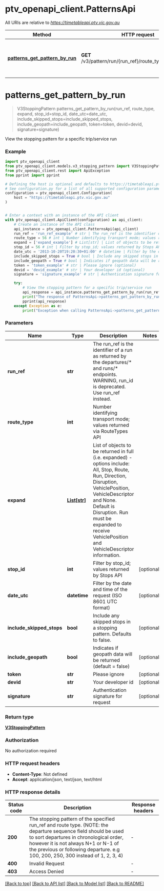 # ptv_openapi_client.PatternsApi

All URIs are relative to *https://timetableapi.ptv.vic.gov.au*

Method | HTTP request | Description
------------- | ------------- | -------------
[**patterns_get_pattern_by_run**](PatternsApi.md#patterns_get_pattern_by_run) | **GET** /v3/pattern/run/{run_ref}/route_type/{route_type} | View the stopping pattern for a specific trip/service run


# **patterns_get_pattern_by_run**
> V3StoppingPattern patterns_get_pattern_by_run(run_ref, route_type, expand, stop_id=stop_id, date_utc=date_utc, include_skipped_stops=include_skipped_stops, include_geopath=include_geopath, token=token, devid=devid, signature=signature)

View the stopping pattern for a specific trip/service run

### Example


```python
import ptv_openapi_client
from ptv_openapi_client.models.v3_stopping_pattern import V3StoppingPattern
from ptv_openapi_client.rest import ApiException
from pprint import pprint

# Defining the host is optional and defaults to https://timetableapi.ptv.vic.gov.au
# See configuration.py for a list of all supported configuration parameters.
configuration = ptv_openapi_client.Configuration(
    host = "https://timetableapi.ptv.vic.gov.au"
)


# Enter a context with an instance of the API client
with ptv_openapi_client.ApiClient(configuration) as api_client:
    # Create an instance of the API class
    api_instance = ptv_openapi_client.PatternsApi(api_client)
    run_ref = 'run_ref_example' # str | The run_ref is the identifier of a run as returned by the departures/* and runs/* endpoints. WARNING, run_id is deprecated. Use run_ref instead.
    route_type = 56 # int | Number identifying transport mode; values returned via RouteTypes API
    expand = ['expand_example'] # List[str] | List of objects to be returned in full (i.e. expanded) - options include: All, Stop, Route, Run, Direction, Disruption, VehiclePosition, VehicleDescriptor and None. Default is Disruption. Run must be expanded to receive VehiclePosition and VehicleDescriptor information.
    stop_id = 56 # int | Filter by stop_id; values returned by Stops API (optional)
    date_utc = '2013-10-20T19:20:30+01:00' # datetime | Filter by the date and time of the request (ISO 8601 UTC format) (optional)
    include_skipped_stops = True # bool | Include any skipped stops in a stopping pattern. Defaults to false. (optional)
    include_geopath = True # bool | Indicates if geopath data will be returned (default = false) (optional)
    token = 'token_example' # str | Please ignore (optional)
    devid = 'devid_example' # str | Your developer id (optional)
    signature = 'signature_example' # str | Authentication signature for request (optional)

    try:
        # View the stopping pattern for a specific trip/service run
        api_response = api_instance.patterns_get_pattern_by_run(run_ref, route_type, expand, stop_id=stop_id, date_utc=date_utc, include_skipped_stops=include_skipped_stops, include_geopath=include_geopath, token=token, devid=devid, signature=signature)
        print("The response of PatternsApi->patterns_get_pattern_by_run:\n")
        pprint(api_response)
    except Exception as e:
        print("Exception when calling PatternsApi->patterns_get_pattern_by_run: %s\n" % e)
```



### Parameters


Name | Type | Description  | Notes
------------- | ------------- | ------------- | -------------
 **run_ref** | **str**| The run_ref is the identifier of a run as returned by the departures/* and runs/* endpoints. WARNING, run_id is deprecated. Use run_ref instead. | 
 **route_type** | **int**| Number identifying transport mode; values returned via RouteTypes API | 
 **expand** | [**List[str]**](str.md)| List of objects to be returned in full (i.e. expanded) - options include: All, Stop, Route, Run, Direction, Disruption, VehiclePosition, VehicleDescriptor and None. Default is Disruption. Run must be expanded to receive VehiclePosition and VehicleDescriptor information. | 
 **stop_id** | **int**| Filter by stop_id; values returned by Stops API | [optional] 
 **date_utc** | **datetime**| Filter by the date and time of the request (ISO 8601 UTC format) | [optional] 
 **include_skipped_stops** | **bool**| Include any skipped stops in a stopping pattern. Defaults to false. | [optional] 
 **include_geopath** | **bool**| Indicates if geopath data will be returned (default &#x3D; false) | [optional] 
 **token** | **str**| Please ignore | [optional] 
 **devid** | **str**| Your developer id | [optional] 
 **signature** | **str**| Authentication signature for request | [optional] 

### Return type

[**V3StoppingPattern**](V3StoppingPattern.md)

### Authorization

No authorization required

### HTTP request headers

 - **Content-Type**: Not defined
 - **Accept**: application/json, text/json, text/html

### HTTP response details

| Status code | Description | Response headers |
|-------------|-------------|------------------|
**200** | The stopping pattern of the specified run_ref and route type. (NOTE: the departure sequence field should be used to sort departures in chronological order, however it is not always N+1 or N-1 of the previous or following departure. e.g 100, 200, 250, 300 instead of 1, 2, 3, 4) |  -  |
**400** | Invalid Request |  -  |
**403** | Access Denied |  -  |

[[Back to top]](#) [[Back to API list]](../README.md#documentation-for-api-endpoints) [[Back to Model list]](../README.md#documentation-for-models) [[Back to README]](../README.md)

